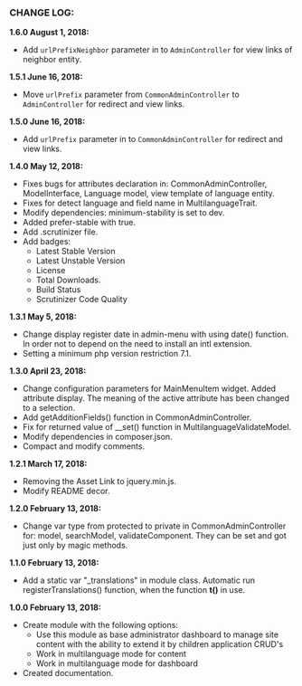 ### CHANGE LOG:

**1.6.0 August 1, 2018:**
- Add ```urlPrefixNeighbor``` parameter in to ```AdminController``` for view links of neighbor entity.

**1.5.1 June 16, 2018:**
- Move ```urlPrefix``` parameter from ```CommonAdminController``` to ```AdminController``` for redirect and view links.

**1.5.0 June 16, 2018:**
- Add ```urlPrefix``` parameter in to ```CommonAdminController``` for redirect and view links.

**1.4.0 May 12, 2018:**
- Fixes bugs for attributes declaration in: CommonAdminController, ModelInterface, Language model, view template of language entity.
- Fixes for detect language and field name in MultilanguageTrait.
- Modify dependencies: minimum-stability is set to dev.
- Added prefer-stable with true.
- Add .scrutinizer file.
- Add badges:
    - Latest Stable Version
    - Latest Unstable Version
    - License
    - Total Downloads.
    - Build Status
    - Scrutinizer Code Quality

**1.3.1 May 5, 2018:**
- Change display register date in admin-menu with using date() function. In order not to depend on the need to install an intl extension.
- Setting a minimum php version restriction 7.1.

**1.3.0 April 23, 2018:**
- Change configuration parameters for MainMenuItem widget. Added attribute display. The meaning of the active attribute has been changed to a selection.
- Add getAdditionFields() function in CommonAdminController.
- Fix for returned value of __set() function in MultilanguageValidateModel.
- Modify dependencies in composer.json.
- Compact and modify comments.

**1.2.1 March 17, 2018:**
- Removing the Asset Link to jquery.min.js.
- Modify README decor.

**1.2.0 February 13, 2018:**
- Change var type from protected to private in CommonAdminController for: model, searchModel, 
validateComponent. They can be set and got just only by magic methods.

**1.1.0 February 13, 2018:**
- Add a static var "_translations" in module class. Automatic run registerTranslations() function,
 when the function **t()** in use.

**1.0.0 February 13, 2018:**
- Create module with the following options:
    - Use this module as base administrator dashboard to manage site content with the ability to extend it by children application CRUD's
    - Work in multilanguage mode for content
    - Work in multilanguage mode for dashboard
- Created documentation.
